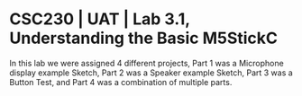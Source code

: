 # CSC230 | UAT | Lab 3.1, Understanding the Basic M5StickC

In this lab we were assigned 4 different projects, Part 1 was a Microphone display example Sketch, Part 2 was a Speaker example Sketch, Part 3 was a Button Test, and Part 4 was a combination of multiple parts. 
